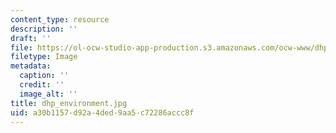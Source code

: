 ```yaml
---
content_type: resource
description: ''
draft: ''
file: https://ol-ocw-studio-app-production.s3.amazonaws.com/ocw-www/dhp_environment.jpg
filetype: Image
metadata:
  caption: ''
  credit: ''
  image_alt: ''
title: dhp_environment.jpg
uid: a30b1157-d92a-4ded-9aa5-c72286accc8f
---
```


